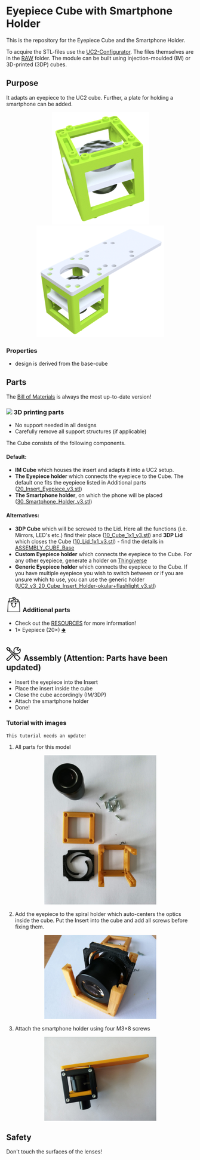 # Eyepiece Cube with Smartphone Holder
This is the repository for the Eyepiece Cube and the Smartphone Holder.

To acquire the STL-files use the [UC2-Configurator](). The files themselves are in the [RAW](../RAW/STL) folder. The module can be built using injection-moulded (IM) or 3D-printed (3DP) cubes.

## Purpose
It adapts an eyepiece to the UC2 cube. Further, a plate for holding a smartphone can be added.

<p align="center">
<img src="./IMAGES/Assembly_Cube_Eyepiece_v3.png" height="300">
<img src="./IMAGES/Assembly_Cube_Eyepiece_v3_01.png" height="300">
</p>

### Properties
* design is derived from the base-cube

## Parts
The [Bill of Materials](https://docs.google.com/spreadsheets/d/1U1MndGKRCs0LKE5W8VGreCv9DJbQVQv7O6kgLlB6ZmE/edit?usp=sharing) is always the most up-to-date version!

### <img src="../IMAGES/P.png" height="40"> 3D printing parts
* No support needed in all designs
* Carefully remove all support structures (if applicable)

The Cube consists of the following components.

#### Default:
* **IM Cube** which houses the insert and adapts it into a UC2 setup.
* **The Eyepiece holder** which connects the eyepiece to the Cube. The default one fits the eyepiece listed in Additional parts ([20_Insert_Eyepiece_v3.stl](../RAW/STL))
* **The Smartphone holder**, on which the phone will be placed ([30_Smartphone_Holder_v3.stl](../RAW/STL))

#### Alternatives:
* **3DP Cube** which will be screwed to the Lid. Here all the functions (i.e. Mirrors, LED's etc.) find their place ([10_Cube_1x1_v3.stl](../RAW/STL)) and **3DP Lid** which closes the Cube ([10_Lid_1x1_v3.stl](../RAW/STL)) - find the details in [ASSEMBLY_CUBE_Base](../ASSEMBLY_CUBE_Base)
* **Custom Eyepiece holder** which connects the eyepiece to the Cube. For any other eyepiece, generate a holder on [Thingiverse](https://www.thingiverse.com/thing:4712041)
* **Generic Eyepiece holder** which connects the eyepiece to the Cube. If you have multiple eyepiece you wish to switch between or if you are unsure which to use, you can use the generic holder ([UC2_v3_20_Cube_Insert_Holder-okular+flashlight_v3.stl](../RAW/STL))


### <img src="./IMAGES/B.png" height="40"> Additional parts
* Check out the [RESOURCES](../../TUTORIALS/RESOURCES) for more information!
* 1× Eyepiece (20×) [🢂](https://de.aliexpress.com/item/32965050204.html?spm=a2g0o.productlist.0.0.7aa657eeefLUfu&algo_pvid=cd60fca0-3fa5-4191-9ce9-303815e2afa7&algo_expid=cd60fca0-3fa5-4191-9ce9-303815e2afa7-1&btsid=76036b58-6717-4d1f-a4a0-c3d4bacd0450&ws_ab_test=searchweb0_0,searchweb201602_2,searchweb201603_52)


## <img src="./IMAGES/A.png" height="40"> Assembly (Attention: Parts have been updated)
* Insert the eyepiece into the Insert
* Place the insert inside the cube
* Close the cube accordingly (IM/3DP)
* Attach the smartphone holder
* Done!

### Tutorial with images
    This tutorial needs an update!

1. All parts for this model
<p align="center">
<img src="./IMAGES/CUBE_EYEPIECE_0.jpg" width="300">
</p>

2. Add the eyepiece to the spiral holder which auto-centers the optics inside the cube. Put the Insert into the cube and add all screws before fixing them.
<p align="center">
<img src="./IMAGES/CUBE_EYEPIECE_1.jpg" width="300">
</p>

3. Attach the smartphone holder using four M3×8 screws
<p align="center">
<img src="./IMAGES/Cube_Smartphone.jpg" width="300">
</p>

## Safety
Don't touch the surfaces of the lenses!
